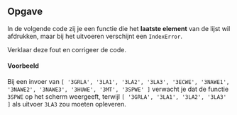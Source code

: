 ## Opgave

In de volgende code zij je een functie die het **laatste element** van de lijst wil afdrukken, maar bij het uitvoeren verschijnt een `IndexError`.

Verklaar deze fout en corrigeer de code.

#### Voorbeeld
Bij een invoer van `[ '3GRLA', '3LA1', '3LA2', '3LA3', '3ECWE', '3NAWE1', '3NAWE2', '3NAWE3', '3HUWE', '3MT', '3SPWE' ]` verwacht je dat de functie `3SPWE` op het scherm weergeeft, terwijl `[ '3GRLA', '3LA1', '3LA2', '3LA3' ]` als uitvoer `3LA3` zou moeten opleveren.

